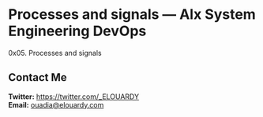 # Processes and signals — Alx System Engineering DevOps
0x05. Processes and signals

## Contact Me
**Twitter:** https://twitter.com/_ELOUARDY \
**Email:** ouadia@elouardy.com
